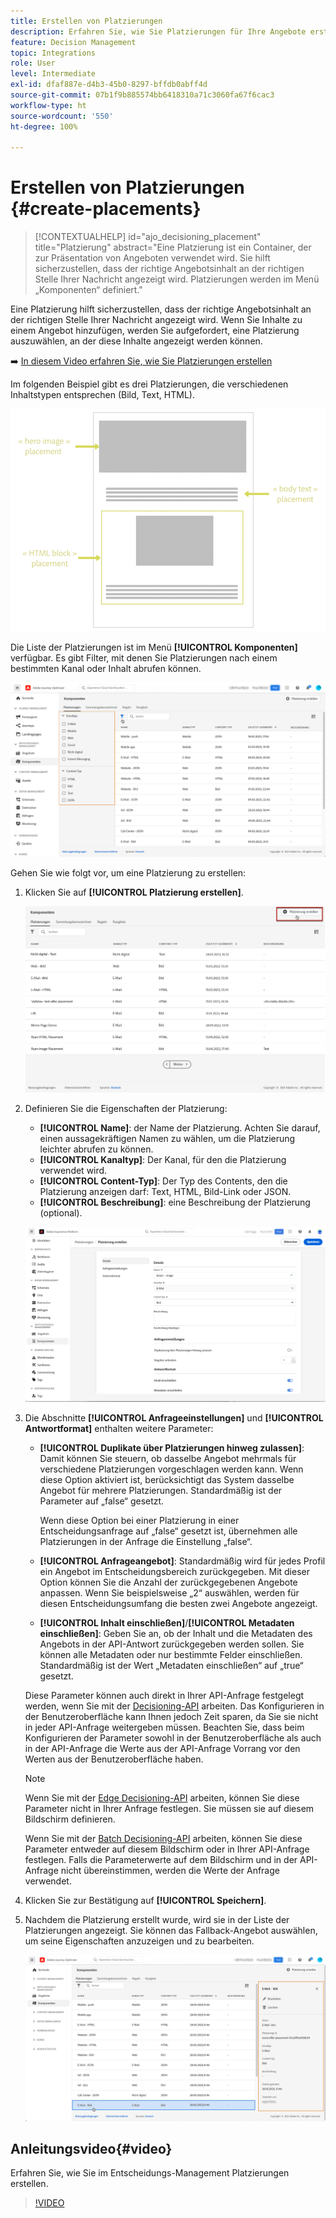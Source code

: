 ```yaml
---
title: Erstellen von Platzierungen
description: Erfahren Sie, wie Sie Platzierungen für Ihre Angebote erstellen
feature: Decision Management
topic: Integrations
role: User
level: Intermediate
exl-id: dfaf887e-d4b3-45b0-8297-bffdb0abff4d
source-git-commit: 07b1f9b885574bb6418310a71c3060fa67f6cac3
workflow-type: ht
source-wordcount: '550'
ht-degree: 100%

---
```


# Erstellen von Platzierungen {#create-placements}

>[!CONTEXTUALHELP]
>id="ajo_decisioning_placement"
>title="Platzierung"
>abstract="Eine Platzierung ist ein Container, der zur Präsentation von Angeboten verwendet wird. Sie hilft sicherzustellen, dass der richtige Angebotsinhalt an der richtigen Stelle Ihrer Nachricht angezeigt wird. Platzierungen werden im Menü „Komponenten“ definiert."

Eine Platzierung hilft sicherzustellen, dass der richtige Angebotsinhalt an der richtigen Stelle Ihrer Nachricht angezeigt wird. Wenn Sie Inhalte zu einem Angebot hinzufügen, werden Sie aufgefordert, eine Platzierung auszuwählen, an der diese Inhalte angezeigt werden können.

➡️ [In diesem Video erfahren Sie, wie Sie Platzierungen erstellen](#video)

Im folgenden Beispiel gibt es drei Platzierungen, die verschiedenen Inhaltstypen entsprechen (Bild, Text, HTML).

![](../assets/offers_placement_schema.png)

Die Liste der Platzierungen ist im Menü **[!UICONTROL Komponenten]** verfügbar. Es gibt Filter, mit denen Sie Platzierungen nach einem bestimmten Kanal oder Inhalt abrufen können.

![](../assets/placements_filter.png)

Gehen Sie wie folgt vor, um eine Platzierung zu erstellen:

1. Klicken Sie auf **[!UICONTROL Platzierung erstellen]**.

   ![](../assets/offers_placement_creation.png)

1. Definieren Sie die Eigenschaften der Platzierung:

   * **[!UICONTROL Name]**: der Name der Platzierung. Achten Sie darauf, einen aussagekräftigen Namen zu wählen, um die Platzierung leichter abrufen zu können.
   * **[!UICONTROL Kanaltyp]**: Der Kanal, für den die Platzierung verwendet wird.
   * **[!UICONTROL Content-Typ]**: Der Typ des Contents, den die Platzierung anzeigen darf: Text, HTML, Bild-Link oder JSON.
   * **[!UICONTROL Beschreibung]**: eine Beschreibung der Platzierung (optional).

   ![](../assets/offers_placement_creation_properties.png)


1. Die Abschnitte **[!UICONTROL Anfrageeinstellungen]** und **[!UICONTROL Antwortformat]** enthalten weitere Parameter:

   * **[!UICONTROL Duplikate über Platzierungen hinweg zulassen]**: Damit können Sie steuern, ob dasselbe Angebot mehrmals für verschiedene Platzierungen vorgeschlagen werden kann. Wenn diese Option aktiviert ist, berücksichtigt das System dasselbe Angebot für mehrere Platzierungen. Standardmäßig ist der Parameter auf „false“ gesetzt.

     Wenn diese Option bei einer Platzierung in einer Entscheidungsanfrage auf „false“ gesetzt ist, übernehmen alle Platzierungen in der Anfrage die Einstellung „false“.

   * **[!UICONTROL Anfrageangebot]**: Standardmäßig wird für jedes Profil ein Angebot im Entscheidungsbereich zurückgegeben. Mit dieser Option können Sie die Anzahl der zurückgegebenen Angebote anpassen. Wenn Sie beispielsweise „2“ auswählen, werden für diesen Entscheidungsumfang die besten zwei Angebote angezeigt.

   * **[!UICONTROL Inhalt einschließen]**/**[!UICONTROL Metadaten einschließen]**: Geben Sie an, ob der Inhalt und die Metadaten des Angebots in der API-Antwort zurückgegeben werden sollen. Sie können alle Metadaten oder nur bestimmte Felder einschließen. Standardmäßig ist der Wert „Metadaten einschließen“ auf „true“ gesetzt.

   Diese Parameter können auch direkt in Ihrer API-Anfrage festgelegt werden, wenn Sie mit der [Decisioning-API](https://experienceleague.adobe.com/docs/journey-optimizer/using/offer-decisioning/api-reference/offer-delivery-api/decisioning-api.html?lang=de) arbeiten. Das Konfigurieren in der Benutzeroberfläche kann Ihnen jedoch Zeit sparen, da Sie sie nicht in jeder API-Anfrage weitergeben müssen. Beachten Sie, dass beim Konfigurieren der Parameter sowohl in der Benutzeroberfläche als auch in der API-Anfrage die Werte aus der API-Anfrage Vorrang vor den Werten aus der Benutzeroberfläche haben.

   >[!NOTE]
   >
   >Wenn Sie mit der [Edge Decisioning-API](https://experienceleague.adobe.com/docs/journey-optimizer/using/offer-decisioning/api-reference/offer-delivery-api/edge-decisioning-api.html?lang=de) arbeiten, können Sie diese Parameter nicht in Ihrer Anfrage festlegen. Sie müssen sie auf diesem Bildschirm definieren.
   >
   >Wenn Sie mit der [Batch Decisioning-API](../api-reference/offer-delivery-api/batch-decisioning-api.md) arbeiten, können Sie diese Parameter entweder auf diesem Bildschirm oder in Ihrer API-Anfrage festlegen. Falls die Parameterwerte auf dem Bildschirm und in der API-Anfrage nicht übereinstimmen, werden die Werte der Anfrage verwendet.

1. Klicken Sie zur Bestätigung auf **[!UICONTROL Speichern]**.

1. Nachdem die Platzierung erstellt wurde, wird sie in der Liste der Platzierungen angezeigt. Sie können das Fallback-Angebot auswählen, um seine Eigenschaften anzuzeigen und zu bearbeiten.

   ![](../assets/placement_created.png)

## Anleitungsvideo{#video}

Erfahren Sie, wie Sie im Entscheidungs-Management Platzierungen erstellen.

>[!VIDEO](https://video.tv.adobe.com/v/329372?quality=12)

